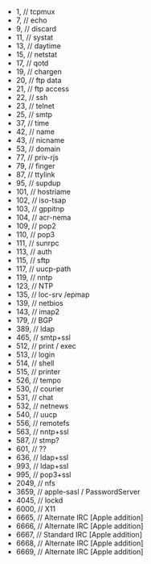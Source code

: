 - 1,    // tcpmux
- 7,    // echo
- 9,    // discard
- 11,   // systat
- 13,   // daytime
- 15,   // netstat
- 17,   // qotd
- 19,   // chargen
- 20,   // ftp data
- 21,   // ftp access
- 22,   // ssh
- 23,   // telnet
- 25,   // smtp
- 37,   // time
- 42,   // name
- 43,   // nicname
- 53,   // domain
- 77,   // priv-rjs
- 79,   // finger
- 87,   // ttylink
- 95,   // supdup
- 101,  // hostriame
- 102,  // iso-tsap
- 103,  // gppitnp
- 104,  // acr-nema
- 109,  // pop2
- 110,  // pop3
- 111,  // sunrpc
- 113,  // auth
- 115,  // sftp
- 117,  // uucp-path
- 119,  // nntp
- 123,  // NTP
- 135,  // loc-srv /epmap
- 139,  // netbios
- 143,  // imap2
- 179,  // BGP
- 389,  // ldap
- 465,  // smtp+ssl
- 512,  // print / exec
- 513,  // login
- 514,  // shell
- 515,  // printer
- 526,  // tempo
- 530,  // courier
- 531,  // chat
- 532,  // netnews
- 540,  // uucp
- 556,  // remotefs
- 563,  // nntp+ssl
- 587,  // stmp?
- 601,  // ??
- 636,  // ldap+ssl
- 993,  // ldap+ssl
- 995,  // pop3+ssl
- 2049, // nfs
- 3659, // apple-sasl / PasswordServer
- 4045, // lockd
- 6000, // X11
- 6665, // Alternate IRC [Apple addition]
- 6666, // Alternate IRC [Apple addition]
- 6667, // Standard IRC [Apple addition]
- 6668, // Alternate IRC [Apple addition]
- 6669, // Alternate IRC [Apple addition]
